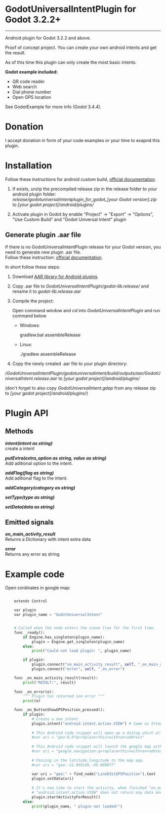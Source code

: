 GodotUniversalIntentPlugin for Godot 3.2.2+
====================================
____________________________________


Android plugin for Godot 3.2.2 and above.  

Proof of concept project.
You can create your own android intents and get the result.

As of this time this plugin can only create the most basic intents.

**Godot example included:**

* QR code reader
* Web search
* Dial phone number
* Open GPS location

See GodotExample for more info (Godot 3.4.4).

Donation
========

I accept donation in form of your code examples or your time to exapnd this plugin.

Installation
============

Follow these instructions for android custom build, [ official documentation](https://docs.godotengine.org/en/stable/getting_started/workflow/export/android_custom_build.html "documentation").

1. If exists, unzip the precompiled release zip in the release folder to your android plugin folder:
*release/godotuniversalintentplugin_for_godot_[your Godot version].zip* to *[your godot project]/android/plugins/*

2. Activate plugin in Godot by enable "Project" -> "Export" -> "Options", "Use Custom Build" and "Godot Universal Intent" plugin

Generate plugin .aar file
-------------------------

If there is no GodotUniversalIntentPlugin release for your Godot version, you need to generate new plugin .aar file.  
Follow these instruction: [ official documentation](https://docs.godotengine.org/en/stable/tutorials/plugins/android/android_plugin.html "documentation").

In short follow these steps:

1. Download [ AAR library for Android plugins](https://godotengine.org/download/windows "Godot download").

2. Copy .aar file to *GodotUniversalIntentPlugin/godot-lib.release/* and rename it to *godot-lib.release.aar*

3. Compile the project:

	Open command window and *cd* into *GodotUniversalIntentPlugin* and run command below
	
	* Windows:
	
		gradlew.bat assembleRelease
		
	* Linux:
	
		./gradlew assembleRelease
	
4. Copy the newly created .aar file to your plugin directory:

*/GodotUniversalIntentPlugin/godotuniversalintent/build/outputs/aar/GodotUniversalIntent.release.aar* to *[your godot project]/android/plugins/*

(don't forget to also copy *GodotUniversalIntent.gdap* from any release zip to *[your godot project]/android/plugins/*)


# Plugin API

			
Methods
-------

***intent(intent as string)***  
create a intent

***putExtra(extra_option as string, value as string)***  
Add aditional option to the intent.

***addFlag(flag as string)***  
Add aditional flag to the intent.

***addCategory(category as string)***

***setType(type as string)***

***setData(data as string)***

Emitted signals
---------------

***on_main_activity_result***  
Returns a Dictionary with intent extra data

***error***  
Returns any error as string

Example code
============
Open cordinates in google map:

```python

	extends Control

	var plugin
	var plugin_name = "GodotUniversalIntent"


	# Called when the node enters the scene tree for the first time.
	func _ready():
		if Engine.has_singleton(plugin_name):
			plugin = Engine.get_singleton(plugin_name)
		else:
			print("Could not load plugin: ", plugin_name)

		if plugin:
			plugin.connect("on_main_activity_result", self, "_on_main_activity_result")
			plugin.connect("error", self, "_on_error")

	func _on_main_activity_result(result):
		print("RESULT:", result)
		
	func _on_error(e):
		""" Plugin has returned som error """
		print(e)

	func _on_ButtonShowGPSPosition_pressed():
		if plugin:
			# Create a new intent
			plugin.intent("android.intent.action.VIEW") # Same as Intent.ACTION_VIEW
			
			# This Android code snippet will open up a dialog which allow you to pick a map app to show the address you passed in the intent.
			#var uri = "geo:0,0?q=replace+this+with+an+address"
			
			# This Android code snippet will launch the google map with direction to the address you passed in.
			#var uri = "google.navigation:q=replace+this+with+an+address"
			
			# Passing in the latitude,longitude to the map app.
			#var uri = "geo:-21.805149,-49.089977"
			
			var uri = "geo:" + find_node("LineEditGPSPosition").text
			plugin.setData(uri)
			
			# It's now time to start the activity, when finished "on_main_activity_result" signal is emited
			# "android.intent.action.VIEW" does not return any data and on_main_activity_result will not be called
			plugin.startActivityForResult()
		else:
			print(plugin_name, " plugin not loaded!")
```

